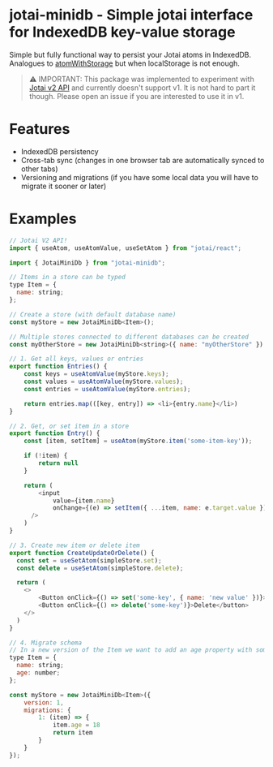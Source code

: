 # jotai-minidb - Simple jotai interface for IndexedDB key-value storage

Simple but fully functional way to persist your Jotai atoms in IndexedDB. Analogues to [atomWithStorage](https://jotai.org/docs/utils/atom-with-storage) but when localStorage is not enough.

> ⚠️ IMPORTANT: This package was implemented to experiment with [Jotai v2 API](https://jotai.org/docs/guides/migrating-to-v2-api) and currently doesn't support v1. It is not hard to part it though. Please open an issue if you are interested to use it in v1.

# Features

- IndexedDB persistency
- Cross-tab sync (changes in one browser tab are automatically synced to other tabs)
- Versioning and migrations (if you have some local data you will have to migrate it sooner or later)

# Examples

```js
// Jotai V2 API!
import { useAtom, useAtomValue, useSetAtom } from "jotai/react";

import { JotaiMiniDb } from "jotai-minidb";

// Items in a store can be typed
type Item = {
  name: string;
};

// Create a store (with default database name)
const myStore = new JotaiMiniDb<Item>();

// Multiple stores connected to different databases can be created
const myOtherStore = new JotaiMiniDb<string>({ name: "myOtherStore" })

// 1. Get all keys, values or entries
export function Entries() {
    const keys = useAtomValue(myStore.keys);
    const values = useAtomValue(myStore.values);
    const entries = useAtomValue(myStore.entries);

    return entries.map(([key, entry]) => <li>{entry.name}</li>)
}

// 2. Get, or set item in a store
export function Entry() {
    const [item, setItem] = useAtom(myStore.item('some-item-key'));

    if (!item) {
        return null
    }

    return (
        <input
            value={item.name}
            onChange={(e) => setItem({ ...item, name: e.target.value })}
      />
    )
}

// 3. Create new item or delete item
export function CreateUpdateOrDelete() {
  const set = useSetAtom(simpleStore.set);
  const delete = useSetAtom(simpleStore.delete);

  return (
    <>
        <Button onClick={() => set('some-key', { name: 'new value' })}>Create</button>
        <Button onClick={() => delete('some-key')}>Delete</button>
    </>
  )
}

// 4. Migrate schema
// In a new version of the Item we want to add an age property with some default value
type Item = {
  name: string;
  age: number;
};

const myStore = new JotaiMiniDb<Item>({
    version: 1,
    migrations: {
        1: (item) => {
            item.age = 18
            return item
        }
    }
});
```
